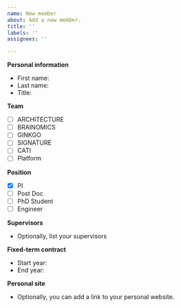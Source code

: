 ```yaml
---
name: New member
about: Add a new member.
title: ''
labels: ''
assignees: ''

---
```


**Personal information**
- First name:
- Last name:
- Title:

**Team**
- [ ] ARCHITECTURE
- [ ] BRAINOMICS
- [ ] GINKGO
- [ ] SIGNATURE
- [ ] CATI
- [ ] Platform

**Position**
- [X] PI
- [ ] Post Doc
- [ ] PhD Student
- [ ] Engineer

**Supervisors**
- Optionally, list your supervisors

**Fixed-term contract**
- Start year:
- End year:

**Personal site**
- Optionally, you can add a link to your personal website.
